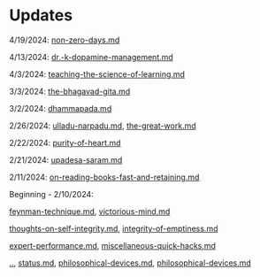 # Updates

4/19/2024: [non-zero-days.md](../study-notes/skills/productivity-and-discipline/non-zero-days.md "mention")

4/13/2024: [dr.-k-dopamine-management.md](../study-notes/skills/productivity-and-discipline/dr.-k-dopamine-management.md "mention")

4/3/2024: [teaching-the-science-of-learning.md](../study-notes/skills/learning/teaching-the-science-of-learning.md "mention")

3/3/2024: [the-bhagavad-gita.md](../study-notes/philosophy/indian/hinduism/bhagavad-gita/the-bhagavad-gita.md "mention")

3/2/2024: [dhammapada.md](../study-notes/philosophy/indian/buddhism/early-buddhism/dhammapada.md "mention")

2/26/2024: [ulladu-narpadu.md](../study-notes/philosophy/indian/hinduism/advaita-vedanta/ramana-mahashri/ulladu-narpadu.md "mention"), [the-great-work.md](../study-notes/philosophy/indian/hinduism/bhagavad-gita/the-great-work.md "mention")

2/22/2024: [purity-of-heart.md](../study-notes/philosophy/indian/buddhism/early-buddhism/various-authors/thanissaro-bhikkhu/purity-of-heart.md "mention")

2/21/2024: [upadesa-saram.md](../study-notes/philosophy/indian/hinduism/advaita-vedanta/ramana-mahashri/upadesa-saram.md "mention")

2/11/2024: [on-reading-books-fast-and-retaining.md](../study-notes/skills/learning/on-reading-books-fast-and-retaining.md "mention")

Beginning - 2/10/2024:&#x20;

[feynman-technique.md](../study-notes/skills/learning/feynman-technique.md "mention"),  [victorious-mind.md](../study-notes/skills/memory/victorious-mind.md "mention")

&#x20;[thoughts-on-self-integrity.md](../study-notes/skills/integrity/thoughts-on-self-integrity.md "mention"), [integrity-of-emptiness.md](../study-notes/philosophy/indian/buddhism/early-buddhism/various-authors/thanissaro-bhikkhu/integrity-of-emptiness.md "mention") &#x20;

[expert-performance.md](../study-notes/skills/learning/deliberate-practice/expert-performance.md "mention"), [miscellaneous-quick-hacks.md](../study-notes/skills/productivity-and-discipline/miscellaneous-quick-hacks.md "mention")

[..](../ "mention"), [status.md](../my-books/on-what-to-be/status.md "mention"), [philosophical-devices.md](../study-notes/philosophy/general/epistemology/formal-philosophy/probability/philosophical-devices.md "mention"), [philosophical-devices.md](../study-notes/philosophy/general/metaphysics/causation/philosophical-devices.md "mention")

